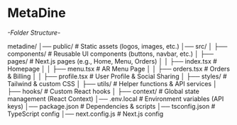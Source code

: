 # MetaDine

*-Folder Structure-*

metadine/
│── public/                 # Static assets (logos, images, etc.)
│── src/
│   ├── components/         # Reusable UI components (buttons, navbar, etc.)
│   ├── pages/              # Next.js pages (e.g., Home, Menu, Orders)
│   │   ├── index.tsx       # Homepage
│   │   ├── menu.tsx        # AR Menu Page
│   │   ├── orders.tsx      # Orders & Billing
│   │   ├── profile.tsx     # User Profile & Social Sharing
│   ├── styles/             # Tailwind & custom CSS
│   ├── utils/              # Helper functions & API services
│   ├── hooks/              # Custom React hooks
│   ├── context/            # Global state management (React Context)
│── .env.local              # Environment variables (API keys)
│── package.json            # Dependencies & scripts
│── tsconfig.json           # TypeScript config
│── next.config.js          # Next.js config
